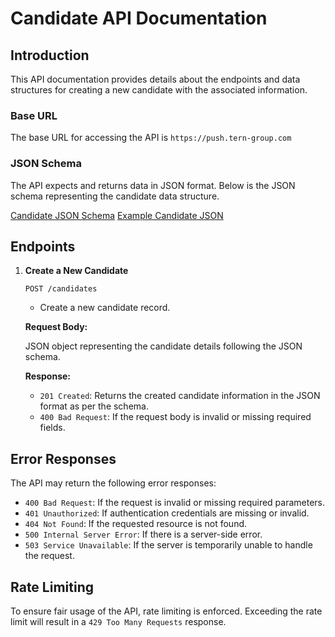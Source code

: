 # Candidate API Documentation

## Introduction

This API documentation provides details about the endpoints and data structures for creating a new candidate with the associated information.

### Base URL
The base URL for accessing the API is `https://push.tern-group.com`

### JSON Schema
The API expects and returns data in JSON format. Below is the JSON schema representing the candidate data structure.

[Candidate JSON Schema](candidate-schema.json)
[Example Candidate JSON](../../example/candidate/example-candidate.json)

## Endpoints

1. **Create a New Candidate**

   `POST /candidates`
   - Create a new candidate record.

   **Request Body:**
   
   JSON object representing the candidate details following the JSON schema.

   **Response:**
   
   - `201 Created`: Returns the created candidate information in the JSON format as per the schema.
   - `400 Bad Request`: If the request body is invalid or missing required fields.

## Error Responses

The API may return the following error responses:

- `400 Bad Request`: If the request is invalid or missing required parameters.
- `401 Unauthorized`: If authentication credentials are missing or invalid.
- `404 Not Found`: If the requested resource is not found.
- `500 Internal Server Error`: If there is a server-side error.
- `503 Service Unavailable`: If the server is temporarily unable to handle the request.

## Rate Limiting

To ensure fair usage of the API, rate limiting is enforced. Exceeding the rate limit will result in a `429 Too Many Requests` response.
